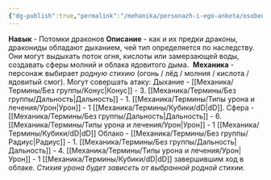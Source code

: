 ```yaml
---
{"dg-publish":true,"permalink":"/mehanika/personazh-i-ego-anketa/osobennosti-rasy/potomki-drakonov/"}
---
```


**Навык** - Потомки драконов 
**Описание** - как и их предки драконы, дракониды обладают дыханием, чей тип определяется по наследству. Они могут выдыхать поток огня, кислоты или замерзающей воды, создавать сферы молний и облака ядовитого дыма. 
**Механика** - персонаж выбирает *родную стихию* (огонь / лёд / молния / кислота / ядовитый смог). Могут совершать атаку: 
Дыхание - [[Механика/Термины/Без группы/Конус\|Конус]] - 3. [[Механика/Термины/Без группы/Дальность\|Дальность]] - 1. [[Механика/Термины/Типы урона и лечения/Урон\|Урон]] - 1 [[Механика/Термины/Кубики/dD\|dD]].
Сфера - [[Механика/Термины/Без группы/Дальность\|Дальность]] - 6. [[Механика/Термины/Типы урона и лечения/Урон\|Урон]] - 1 [[Механика/Термины/Кубики/dD\|dD]]
Облако - [[Механика/Термины/Без группы/Радиус\|Радиус]] - 1. [[Механика/Термины/Без группы/Дальность\|Дальность]] - 4. [[Механика/Термины/Типы урона и лечения/Урон\|Урон]] - 1 [[Механика/Термины/Кубики/dD\|dD]] завершившим ход в облаке. 
*Стихия урона будет зависеть от выбранной родной стихии.* 